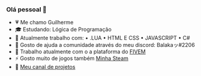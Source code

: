 ### Olá pessoal 👋
- 💗 Me chamo Guilherme 
- 🎓 Estudando: Lógica de Programação
- 🔭 Atualmente trabalho com:
• .LUA
• HTML E CSS
• JAVASCRIPT
• C#
- 🌱 Gosto de ajuda a comunidade através do meu discord: Balakaッ#2206
- 💬 Trabalho atualmente com o a plataforma do [FIVEM](https://fivem.net/) 
- ⚡ Gosto muito de jogos também [Minha Steam](https://steamcommunity.com/profiles/76561198179810479/)
- 🎥 [Meu canal de projetos](https://www.youtube.com/channel/UCHA_fmzeUZuE-iGbgI3VkRQ)
